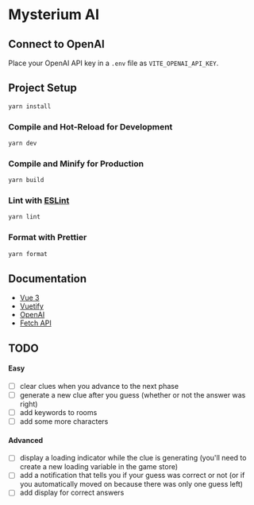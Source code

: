 # Mysterium AI

## Connect to OpenAI
Place your OpenAI API key in a `.env` file as `VITE_OPENAI_API_KEY`.

## Project Setup

```sh
yarn install
```

### Compile and Hot-Reload for Development

```sh
yarn dev
```

### Compile and Minify for Production

```sh
yarn build
```

### Lint with [ESLint](https://eslint.org/)

```sh
yarn lint
```

### Format with Prettier
```sh
yarn format
```

## Documentation
- [Vue 3](https://vuejs.org/guide/introduction.html)
- [Vuetify](https://vuetifyjs.com/en/components/all/)
- [OpenAI](https://platform.openai.com/docs/api-reference/images)
- [Fetch API](https://developer.mozilla.org/en-US/docs/Web/API/Fetch_API/Using_Fetch)


## TODO
#### Easy
- [ ] clear clues when you advance to the next phase
- [ ] generate a new clue after you guess (whether or not the answer was right)
- [ ] add keywords to rooms
- [ ] add some more characters

#### Advanced
- [ ] display a loading indicator while the clue is generating (you'll need to create a new loading variable in the game store)
- [ ] add a notification that tells you if your guess was correct or not (or if you automatically moved on because there was only one guess left)
- [ ] add display for correct answers